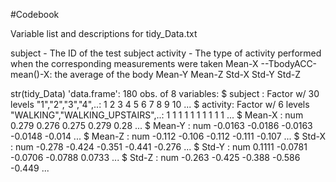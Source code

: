 #Codebook


Variable list and descriptions for tidy_Data.txt

subject - The ID of the test subject
activity - The type of activity performed when the corresponding measurements were taken
Mean-X  --TbodyACC-mean()-X: the average of the body
Mean-Y
Mean-Z
Std-X
Std-Y
Std-Z



str(tidy_Data)
'data.frame':	180 obs. of  8 variables:
 $ subject : Factor w/ 30 levels "1","2","3","4",..: 1 2 3 4 5 6 7 8 9 10 ...
 $ activity: Factor w/ 6 levels "WALKING","WALKING_UPSTAIRS",..: 1 1 1 1 1 1 1 1 1 1 ...
 $ Mean-X  : num  0.279 0.276 0.275 0.279 0.28 ...
 $ Mean-Y  : num  -0.0163 -0.0186 -0.0163 -0.0148 -0.014 ...
 $ Mean-Z  : num  -0.112 -0.106 -0.112 -0.111 -0.107 ...
 $ Std-X   : num  -0.278 -0.424 -0.351 -0.441 -0.276 ...
 $ Std-Y   : num  0.1111 -0.0781 -0.0706 -0.0788 0.0733 ...
 $ Std-Z   : num  -0.263 -0.425 -0.388 -0.586 -0.449 ...
